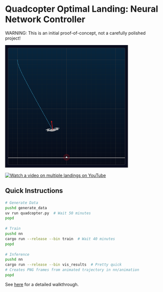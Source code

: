 # Quadcopter Optimal Landing: Neural Network Controller

WARNING: This is an initial proof-of-concept, not a carefully polished 
project!

<img 
  src="example-landing.png"
  alt="example landing video frame"
  width="400"/>

[![Watch a video on multiple landings on YouTube](https://img.youtube.com/vi/q3VXqRNPi9Q/0.jpg)](https://www.youtube.com/watch?v=q3VXqRNPi9Q)

## Quick Instructions

```bash
# Generate Data
pushd generate_data
uv run quadcopter.py  # Wait 50 minutes
popd

# Train
pushd nn
cargo run --release --bin train  # Wait 40 minutes
popd

# Inference
pushd nn
cargo run --release --bin vis_results  # Pretty quick
# Creates PNG frames from animated trajectory in nn/animation
popd
```

See [here](walkthrough.md) for a detailed walkthrough.
